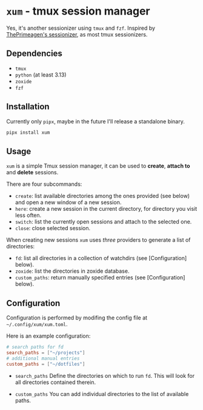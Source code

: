 # `xum` - tmux session manager
Yes, it's another sessionizer using `tmux` and `fzf`.
Inspired by [ThePrimeagen's sessionizer](https://github.com/ThePrimeagen/tmux-sessionizer),
as most tmux sessionizers.

## Dependencies
- `tmux`
- `python` (at least 3.13)
- `zoxide`
- `fzf`

## Installation
Currently only `pipx`, maybe in the future I'll release a standalone binary.
```bash
pipx install xum
```

## Usage
`xum` is a simple Tmux session manager, it can be used to **create**, **attach to** and **delete** sessions.

There are four subcommands:
- `create`: list available directories among the ones provided (see below) and open a new window of a new session.
- `here`: create a new session in the current directory, for directory you visit less often.
- `switch`: list the currently open sessions and attach to the selected one.
- `close`: close selected session.

When creating new sessions `xum` uses *three* providers to generate a list of directories:
- `fd`: list all directories in a collection of watchdirs (see [Configuration] below).
- `zoxide`: list the directories in zoxide database.
- `custom_paths`: return manually specified entries (see [Configuration] below).

## Configuration
Configuration is performed by modifing the config file at `~/.config/xum/xum.toml`.

Here is an example configuration:
```toml
# search paths for fd
search_paths = ["~/projects"]
# additional manual entries
custom_paths = ["~/dotfiles"]
```

- `search_paths`
Define the directories on which to run `fd`. This will look for all directories contained therein.

- `custom_paths`
You can add individual directories to the list of available paths.
